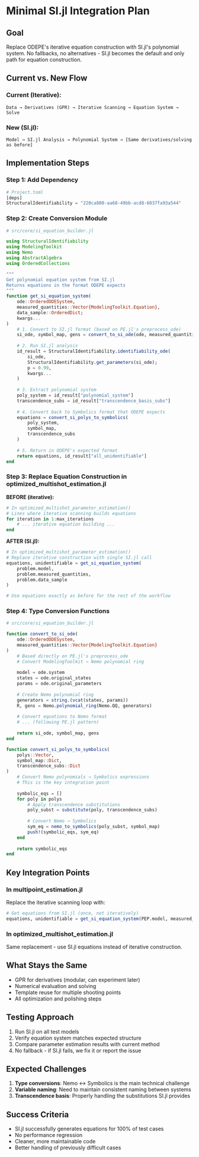 # Minimal SI.jl Integration Plan

## Goal
Replace ODEPE's iterative equation construction with SI.jl's polynomial system. No fallbacks, no alternatives - SI.jl becomes the default and only path for equation construction.

## Current vs. New Flow

### Current (Iterative):
```
Data → Derivatives (GPR) → Iterative Scanning → Equation System → Solve
```

### New (SI.jl):
```
Model → SI.jl Analysis → Polynomial System → [Same derivatives/solving as before]
```

## Implementation Steps

### Step 1: Add Dependency
```julia
# Project.toml
[deps]
StructuralIdentifiability = "220ca800-aa68-49bb-acd8-6037fa93a544"
```

### Step 2: Create Conversion Module
```julia
# src/core/si_equation_builder.jl

using StructuralIdentifiability
using ModelingToolkit
using Nemo
using AbstractAlgebra
using OrderedCollections

"""
Get polynomial equation system from SI.jl
Returns equations in the format ODEPE expects
"""
function get_si_equation_system(
    ode::OrderedODESystem,
    measured_quantities::Vector{ModelingToolkit.Equation},
    data_sample::OrderedDict;
    kwargs...
)
    # 1. Convert to SI.jl format (based on PE.jl's preprocess_ode)
    si_ode, symbol_map, gens = convert_to_si_ode(ode, measured_quantities)
    
    # 2. Run SI.jl analysis
    id_result = StructuralIdentifiability.identifiability_ode(
        si_ode, 
        StructuralIdentifiability.get_parameters(si_ode);
        p = 0.99,
        kwargs...
    )
    
    # 3. Extract polynomial system
    poly_system = id_result["polynomial_system"]
    transcendence_subs = id_result["transcendence_basis_subs"]
    
    # 4. Convert back to Symbolics format that ODEPE expects
    equations = convert_si_polys_to_symbolics(
        poly_system,
        symbol_map,
        transcendence_subs
    )
    
    # 5. Return in ODEPE's expected format
    return equations, id_result["all_unidentifiable"]
end
```

### Step 3: Replace Equation Construction in optimized_multishot_estimation.jl

**BEFORE (iterative):**
```julia
# In optimized_multishot_parameter_estimation()
# Lines where iterative scanning builds equations
for iteration in 1:max_iterations
    # ... iterative equation building ...
end
```

**AFTER (SI.jl):**
```julia
# In optimized_multishot_parameter_estimation()
# Replace iterative construction with single SI.jl call
equations, unidentifiable = get_si_equation_system(
    problem.model,
    problem.measured_quantities,
    problem.data_sample
)

# Use equations exactly as before for the rest of the workflow
```

### Step 4: Type Conversion Functions

```julia
# src/core/si_equation_builder.jl

function convert_to_si_ode(
    ode::OrderedODESystem,
    measured_quantities::Vector{ModelingToolkit.Equation}
)
    # Based directly on PE.jl's preprocess_ode
    # Convert ModelingToolkit → Nemo polynomial ring
    
    model = ode.system
    states = ode.original_states
    params = ode.original_parameters
    
    # Create Nemo polynomial ring
    generators = string.(vcat(states, params))
    R, gens = Nemo.polynomial_ring(Nemo.QQ, generators)
    
    # Convert equations to Nemo format
    # ... (following PE.jl pattern)
    
    return si_ode, symbol_map, gens
end

function convert_si_polys_to_symbolics(
    polys::Vector,
    symbol_map::Dict,
    transcendence_subs::Dict
)
    # Convert Nemo polynomials → Symbolics expressions
    # This is the key integration point
    
    symbolic_eqs = []
    for poly in polys
        # Apply transcendence substitutions
        poly_subst = substitute(poly, transcendence_subs)
        
        # Convert Nemo → Symbolics
        sym_eq = nemo_to_symbolics(poly_subst, symbol_map)
        push!(symbolic_eqs, sym_eq)
    end
    
    return symbolic_eqs
end
```

## Key Integration Points

### In multipoint_estimation.jl
Replace the iterative scanning loop with:
```julia
# Get equations from SI.jl (once, not iteratively)
equations, unidentifiable = get_si_equation_system(PEP.model, measured_quantities, data)
```

### In optimized_multishot_estimation.jl
Same replacement - use SI.jl equations instead of iterative construction.

## What Stays the Same
- GPR for derivatives (modular, can experiment later)
- Numerical evaluation and solving
- Template reuse for multiple shooting points
- All optimization and polishing steps

## Testing Approach
1. Run SI.jl on all test models
2. Verify equation system matches expected structure
3. Compare parameter estimation results with current method
4. No fallback - if SI.jl fails, we fix it or report the issue

## Expected Challenges
1. **Type conversions**: Nemo ↔ Symbolics is the main technical challenge
2. **Variable naming**: Need to maintain consistent naming between systems
3. **Transcendence basis**: Properly handling the substitutions SI.jl provides

## Success Criteria
- SI.jl successfully generates equations for 100% of test cases
- No performance regression
- Cleaner, more maintainable code
- Better handling of previously difficult cases
